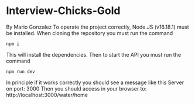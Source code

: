# Interview-Chicks-Gold
By Mario Gonzalez
To operate the project correctly, Node.JS (v16.18.1) must be installed. When cloning the repository you must run the command 
```
npm i
```
This will install the dependencies. Then to start the API you must run the command
```
npm run dev
```
In principle if it works correctly you should see a message like this 
Server on port: 3000
Then you should access in your browser to: http://localhost:3000/water/home
